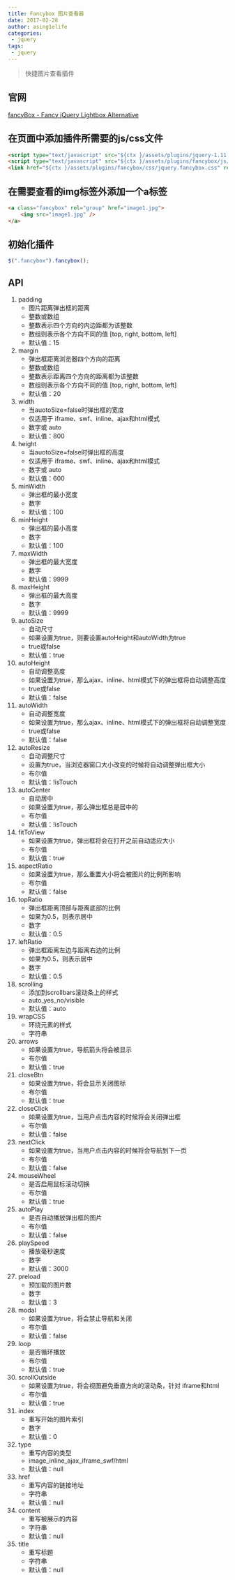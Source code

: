 ```yaml
---
title: Fancybox 图片查看器
date: 2017-02-28
author: asing1elife
categories:
 - jquery
tags:
 - jquery
---
```

> 快捷图片查看插件  

## 官网
[fancyBox - Fancy jQuery Lightbox Alternative](http://fancyapps.com/fancybox/)

## 在页面中添加插件所需要的js/css文件
```html
<script type="text/javascript" src="${ctx }/assets/plugins/jquery-1.11.1.min.js"></script>
<script type="text/javascript" src="${ctx }/assets/plugins/fancybox/js/jquery.fancybox.pack.js"></script>
<link href="${ctx }/assets/plugins/fancybox/css/jquery.fancybox.css" rel="stylesheet" type="text/css" media="screen">
```

## 在需要查看的img标签外添加一个a标签
```html
<a class="fancybox" rel="group" href="image1.jpg">
	<img src="image1.jpg" />
</a>
```

## 初始化插件
```js
$(".fancybox").fancybox();
```

## API
1. padding			
	* 图片距离弹出框的距离	
	* 整数或数组
	* 整数表示四个方向的内边距都为该整数
	* 数组则表示各个方向不同的值 [top, right, bottom, left]
	* 默认值：15
2. margin			
	* 弹出框距离浏览器四个方向的距离	
	* 整数或数组
	* 整数表示距离四个方向的距离都为该整数
	* 数组则表示各个方向不同的值 [top, right, bottom, left]
	* 默认值：20
3. width			
	* 当auotoSize=false时弹出框的宽度
	* 仅适用于 iframe、swf、inline、ajax和html模式	
	* 数字或 auto
	* 默认值：800
4. height			
	* 当auotoSize=false时弹出框的高度
	* 仅适用于 iframe、swf、inline、ajax和html模式	
	* 数字或 auto
	* 默认值：600
5. minWidth		
	* 弹出框的最小宽度	
	* 数字	
	* 默认值：100
6. minHeight		
	* 弹出框的最小高度	
	* 数字	
	* 默认值：100
7. maxWidth		
	* 弹出框的最大宽度	
	* 数字	
	* 默认值：9999
8. maxHeight		
	* 弹出框的最大高度	
	* 数字	
	* 默认值：9999
9. autoSize			
	* 自动尺寸
	* 如果设置为true，则要设置autoHeight和autoWidth为true	
	* true或false	
	* 默认值：true
10. autoHeight		
	* 自动调整高度
	* 如果设置为true，那么ajax、inline、html模式下的弹出框将自动调整高度	
	* true或false	
	* 默认值：false
11. autoWidth		
	* 自动调整宽度
	* 如果设置为true，那么ajax、inline、html模式下的弹出框将自动调整宽度	
	* true或false	
	* 默认值：false
12. autoResize		
	* 自动调整尺寸
	* 设置为true，当浏览器窗口大小改变的时候将自动调整弹出框大小	
	* 布尔值	
	* 默认值：!isTouch
13. autoCenter		
	* 自动居中
	* 如果设置为true，那么弹出框总是居中的	
	* 布尔值	
	* 默认值：!isTouch
14. fitToView		
	* 如果设置为true，弹出框将会在打开之前自动适应大小	
	* 布尔值	
	* 默认值：true
15. aspectRatio		
	* 如果设置为true，那么重置大小将会被图片的比例所影响	
	* 布尔值	
	* 默认值：false
16. topRatio			
	* 弹出框距离顶部与距离底部的比例
	* 如果为0.5，则表示居中	
	* 数字	
	* 默认值：0.5
16. leftRatio			
	* 弹出框距离左边与距离右边的比例
	* 如果为0.5，则表示居中	
	* 数字	
	* 默认值：0.5
18. scrolling			
	* 添加到scrollbars滚动条上的样式	
	* auto_yes_no/visible
	* 默认值：auto
19. wrapCSS		
	* 环绕元素的样式	
	* 字符串 
20. arrows			
	* 如果设置为true，导航箭头将会被显示	
	* 布尔值	
	* 默认值：true
21. closeBtn			
	* 如果设置为true，将会显示关闭图标	
	* 布尔值	
	* 默认值：true
22. closeClick		
	* 如果设置为true，当用户点击内容的时候将会关闭弹出框	
	* 布尔值	
	* 默认值：false
23. nextClick		
	* 如果设置为true，当用户点击内容的时候将会导航到下一页	
	* 布尔值	
	* 默认值：false
24. mouseWheel	
	* 是否启用鼠标滚动切换	
	* 布尔值	
	* 默认值：true
25. autoPlay			
	* 是否自动播放弹出框的图片	
	* 布尔值	
	* 默认值：false
26. playSpeed		
	* 播放毫秒速度	
	* 数字	
	* 默认值：3000
27. preload			
	* 预加载的图片数	
	* 数字	
	* 默认值：3
28. modal			
	* 如果设置为true，将会禁止导航和关闭	
	* 布尔值	
	* 默认值：false
29. loop			
	* 是否循环播放	
	* 布尔值	
	* 默认值：true
30. scrollOutside	
	* 如果设置为true，将会视图避免垂直方向的滚动条，针对 iframe和html	
	* 布尔值	
	* 默认值：true
31. index			
	* 重写开始的图片索引	
	* 数字	
	* 默认值：0
32. type			
	* 重写内容的类型
	* image_inline_ajax_iframe_swf/html
	* 默认值：null
33. href				
	* 重写内容的链接地址	
	* 字符串	
	* 默认值：null
34. content			
	* 重写被展示的内容	
	* 字符串	
	* 默认值：null
35. title				
	* 重写标题	
	* 字符串	
	* 默认值：null